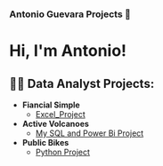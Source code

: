### Antonio Guevara Projects 👋
<h1>Hi, I'm Antonio! <br/><a href="https://github.com/antomagu"></a>

<h2>👨‍💻 Data Analyst Projects:</h2>  

- <b>Fiancial Simple</b>
  - [Excel_Project](https://github.com/antomagu/Excel_Analysis/tree/main)
- <b>Active Volcanoes</b>
  - [My SQL and Power Bi Project](https://github.com/antomagu/ActiveVolcanoes)
- <b>Public Bikes</b> 
  - [Python Project](https://github.com/antomagu/bikes/blob/main/README.md)
<!--



